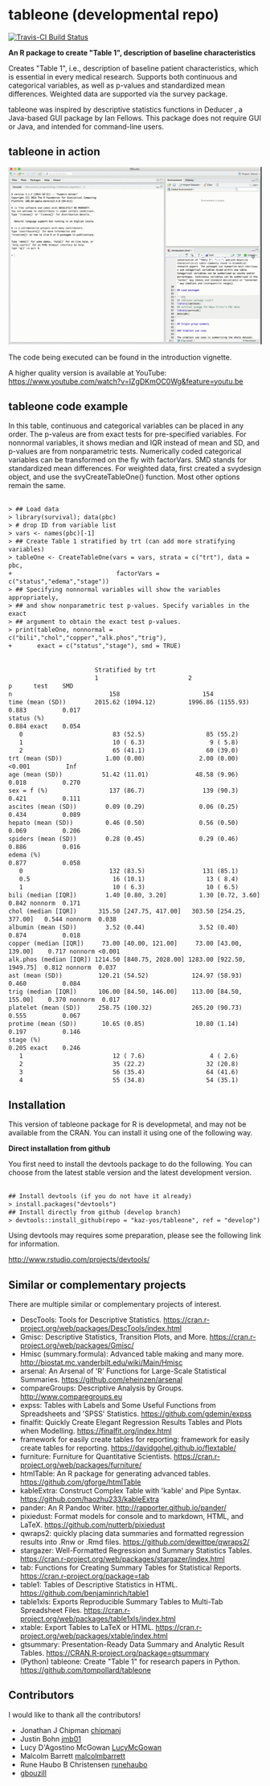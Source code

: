 tableone (developmental repo)
===============================================================================

[![Travis-CI Build Status](https://travis-ci.org/kaz-yos/tableone.svg?branch=develop)](https://travis-ci.org/kaz-yos/tableone)

**An R package to create "Table 1", description of baseline characteristics**

Creates "Table 1", i.e., description of baseline patient characteristics, which is essential in every medical research. Supports both continuous and categorical variables, as well as p-values and standardized mean differences. Weighted data are supported via the survey package.

tableone was inspired by descriptive statistics functions in Deducer , a Java-based GUI package by Ian Fellows. This package does not require GUI or Java, and intended for command-line users.


tableone in action
-------------------------------------------------------------------------------

![screencast](tableone.gif "screencast")

The code being executed can be found in the introduction vignette.

A higher quality version is available at YouTube: https://www.youtube.com/watch?v=IZgDKmOC0Wg&feature=youtu.be


tableone code example
-------------------------------------------------------------------------------

In this table, continuous and categorical variables can be placed in any order. The p-valeus are from exact tests for pre-specified variables. For nonnormal variables, it shows median and IQR instead of mean and SD, and p-values are from nonparametric tests. Numerically coded categorical variables can be transformed on the fly with factorVars. SMD stands for standardized mean differences. For weighted data, first created a svydesign object, and use the svyCreateTableOne() function. Most other options remain the same.

```

> ## Load data
> library(survival); data(pbc)
> # drop ID from variable list
> vars <- names(pbc)[-1]
> ## Create Table 1 stratified by trt (can add more stratifying variables)
> tableOne <- CreateTableOne(vars = vars, strata = c("trt"), data = pbc,
+                             factorVars = c("status","edema","stage"))
> ## Specifying nonnormal variables will show the variables appropriately,
> ## and show nonparametric test p-values. Specify variables in the exact
> ## argument to obtain the exact test p-values.
> print(tableOne, nonnormal = c("bili","chol","copper","alk.phos","trig"),
+       exact = c("status","stage"), smd = TRUE)


                        Stratified by trt
                        1                         2                         p      test    SMD
n                           158                       154
time (mean (SD))        2015.62 (1094.12)         1996.86 (1155.93)          0.883          0.017
status (%)                                                                   0.884 exact    0.054
   0                         83 (52.5)                 85 (55.2)
   1                         10 ( 6.3)                  9 ( 5.8)
   2                         65 (41.1)                 60 (39.0)
trt (mean (SD))            1.00 (0.00)               2.00 (0.00)            <0.001          Inf
age (mean (SD))           51.42 (11.01)             48.58 (9.96)             0.018          0.270
sex = f (%)                 137 (86.7)                139 (90.3)             0.421          0.111
ascites (mean (SD))        0.09 (0.29)               0.06 (0.25)             0.434          0.089
hepato (mean (SD))         0.46 (0.50)               0.56 (0.50)             0.069          0.206
spiders (mean (SD))        0.28 (0.45)               0.29 (0.46)             0.886          0.016
edema (%)                                                                    0.877          0.058
   0                        132 (83.5)                131 (85.1)
   0.5                       16 (10.1)                 13 ( 8.4)
   1                         10 ( 6.3)                 10 ( 6.5)
bili (median [IQR])        1.40 [0.80, 3.20]         1.30 [0.72, 3.60]       0.842 nonnorm  0.171
chol (median [IQR])      315.50 [247.75, 417.00]   303.50 [254.25, 377.00]   0.544 nonnorm  0.038
albumin (mean (SD))        3.52 (0.44)               3.52 (0.40)             0.874          0.018
copper (median [IQR])     73.00 [40.00, 121.00]     73.00 [43.00, 139.00]    0.717 nonnorm <0.001
alk.phos (median [IQR]) 1214.50 [840.75, 2028.00] 1283.00 [922.50, 1949.75]  0.812 nonnorm  0.037
ast (mean (SD))          120.21 (54.52)            124.97 (58.93)            0.460          0.084
trig (median [IQR])      106.00 [84.50, 146.00]    113.00 [84.50, 155.00]    0.370 nonnorm  0.017
platelet (mean (SD))     258.75 (100.32)           265.20 (90.73)            0.555          0.067
protime (mean (SD))       10.65 (0.85)              10.80 (1.14)             0.197          0.146
stage (%)                                                                    0.205 exact    0.246
   1                         12 ( 7.6)                  4 ( 2.6)
   2                         35 (22.2)                 32 (20.8)
   3                         56 (35.4)                 64 (41.6)
   4                         55 (34.8)                 54 (35.1)

```


Installation
-------------------------------------------------------------------------------

This version of tableone package for R is developmetal, and may not be available from the CRAN. You can install it using one of the following way.

**Direct installation from github**

You first need to install the devtools package to do the following. You can choose from the latest stable version and the latest development version.

```

## Install devtools (if you do not have it already)
> install.packages("devtools")
## Install directly from github (develop branch)
> devtools::install_github(repo = "kaz-yos/tableone", ref = "develop")

```

Using devtools may requires some preparation, please see the following link for information.

http://www.rstudio.com/projects/devtools/


Similar or complementary projects
-------------------------------------------------------------------------------

There are multiple similar or complementary projects of interest.

- DescTools: Tools for Descriptive Statistics. https://cran.r-project.org/web/packages/DescTools/index.html
- Gmisc: Descriptive Statistics, Transition Plots, and More. https://cran.r-project.org/web/packages/Gmisc/
- Hmisc (summary.formula): Advanced table making and many more. http://biostat.mc.vanderbilt.edu/wiki/Main/Hmisc
- arsenal: An Arsenal of 'R' Functions for Large-Scale Statistical Summaries. https://github.com/eheinzen/arsenal
- compareGroups: Descriptive Analysis by Groups. http://www.comparegroups.eu
- expss: Tables with Labels and Some Useful Functions from Spreadsheets and 'SPSS' Statistics. https://github.com/gdemin/expss
- finalfit: Quickly Create Elegant Regression Results Tables and Plots when Modelling. https://finalfit.org/index.html
- framework for easily create tables for reporting: framework for easily create tables for reporting. https://davidgohel.github.io/flextable/
- furniture: Furniture for Quantitative Scientists. https://cran.r-project.org/web/packages/furniture/
- htmlTable: An R package for generating advanced tables. https://github.com/gforge/htmlTable
- kableExtra: Construct Complex Table with 'kable' and Pipe Syntax. https://github.com/haozhu233/kableExtra
- pander: An R Pandoc Writer. http://rapporter.github.io/pander/
- pixiedust: Format models for console and to markdown, HTML, and LaTeX. https://github.com/nutterb/pixiedust
- qwraps2: quickly placing data summaries and formatted regression results into .Rnw or .Rmd files. https://github.com/dewittpe/qwraps2/
- stargazer: Well-Formatted Regression and Summary Statistics Tables. https://cran.r-project.org/web/packages/stargazer/index.html
- tab: Functions for Creating Summary Tables for Statistical Reports. https://cran.r-project.org/package=tab
- table1: Tables of Descriptive Statistics in HTML. https://github.com/benjaminrich/table1
- table1xls: Exports Reproducible Summary Tables to Multi-Tab Spreadsheet Files. https://cran.r-project.org/web/packages/table1xls/index.html
- xtable: Export Tables to LaTeX or HTML. https://cran.r-project.org/web/packages/xtable/index.html
- gtsummary: Presentation-Ready Data Summary and Analytic Result Tables.  https://CRAN.R-project.org/package=gtsummary
- (Python) tableone: Create "Table 1" for research papers in Python. https://github.com/tompollard/tableone


Contributors
-------------------------------------------------------------------------------

I would like to thank all the contributors!

- Jonathan J Chipman [chipmanj](https://github.com/chipmanj)
- Justin Bohn [jmb01](https://github.com/jmb01)
- Lucy D'Agostino McGowan [LucyMcGowan](https://github.com/LucyMcGowan)
- Malcolm Barrett [malcolmbarrett](https://github.com/malcolmbarrett)
- Rune Haubo B Christensen [runehaubo](https://github.com/runehaubo)
- [gbouzill](https://github.com/gbouzill)
